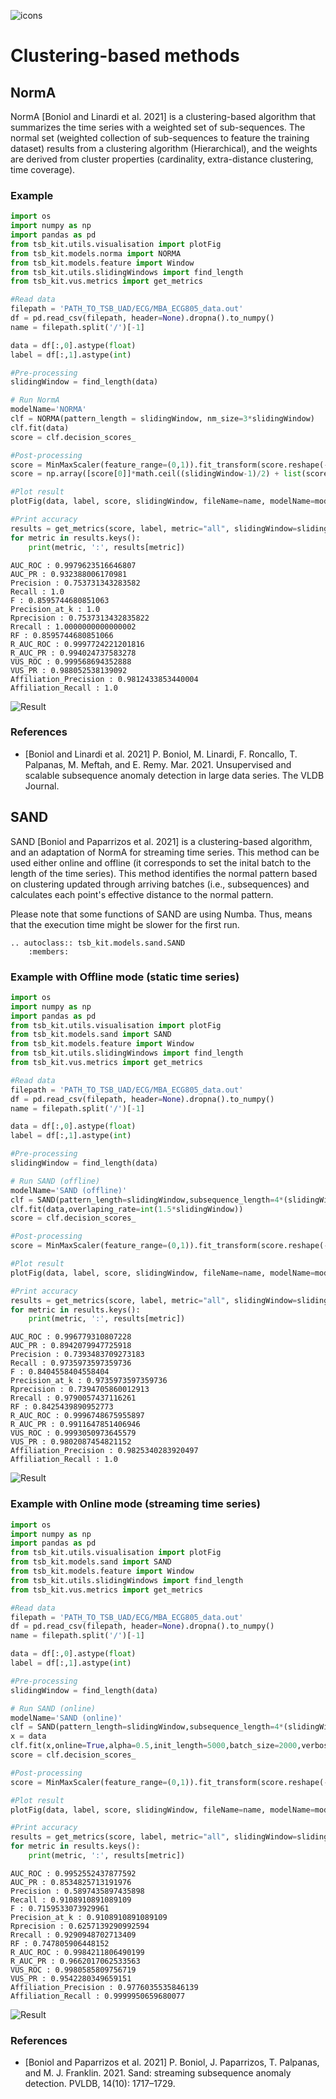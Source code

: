 ![icons](../../images/method_icons/Clustering.png "icons")
# Clustering-based methods

## NormA

NormA [Boniol and Linardi et al. 2021] is a clustering-based algorithm that summarizes the time series with a weighted set of sub-sequences. The normal set (weighted collection of sub-sequences to feature the training dataset) results from a clustering algorithm (Hierarchical), and the weights are derived from cluster properties (cardinality, extra-distance clustering, time coverage).

### Example

```python
import os
import numpy as np
import pandas as pd
from tsb_kit.utils.visualisation import plotFig
from tsb_kit.models.norma import NORMA
from tsb_kit.models.feature import Window
from tsb_kit.utils.slidingWindows import find_length
from tsb_kit.vus.metrics import get_metrics

#Read data
filepath = 'PATH_TO_TSB_UAD/ECG/MBA_ECG805_data.out'
df = pd.read_csv(filepath, header=None).dropna().to_numpy()
name = filepath.split('/')[-1]

data = df[:,0].astype(float)
label = df[:,1].astype(int)

#Pre-processing
slidingWindow = find_length(data)

# Run NormA
modelName='NORMA'
clf = NORMA(pattern_length = slidingWindow, nm_size=3*slidingWindow)
clf.fit(data)
score = clf.decision_scores_

#Post-processing
score = MinMaxScaler(feature_range=(0,1)).fit_transform(score.reshape(-1,1)).ravel()
score = np.array([score[0]]*math.ceil((slidingWindow-1)/2) + list(score) + [score[-1]]*((slidingWindow-1)//2))

#Plot result
plotFig(data, label, score, slidingWindow, fileName=name, modelName=modelName)

#Print accuracy
results = get_metrics(score, label, metric="all", slidingWindow=slidingWindow)
for metric in results.keys():
    print(metric, ':', results[metric])
```
```
AUC_ROC : 0.9979623516646807
AUC_PR : 0.932388006170981
Precision : 0.753731343283582
Recall : 1.0
F : 0.8595744680851063
Precision_at_k : 1.0
Rprecision : 0.7537313432835822
Rrecall : 1.0000000000000002
RF : 0.8595744680851066
R_AUC_ROC : 0.9997724221201816
R_AUC_PR : 0.994024737583278
VUS_ROC : 0.999568694352888
VUS_PR : 0.988052538139092
Affiliation_Precision : 0.9812433853440004
Affiliation_Recall : 1.0
```
![Result](../../images/method_results/NORMA.png "NormA Result")

### References

* [Boniol and Linardi et al. 2021] P. Boniol, M. Linardi, F. Roncallo, T. Palpanas, M. Meftah, and E. Remy. Mar. 2021. Unsupervised and scalable subsequence anomaly detection in large data series. The VLDB Journal.

## SAND

SAND [Boniol and Paparrizos et al. 2021] is a clustering-based algorithm, and an adaptation of NormA for streaming time series. This method can be used either online and offline (it corresponds to set the inital batch to the length of the time series).
This method identifies the normal pattern based on clustering updated through arriving batches (i.e., subsequences) and calculates each point's effective distance to the normal pattern.

Please note that some functions of SAND are using Numba. Thus, means that the execution time might be slower for the first run.

```{eval-rst}  
.. autoclass:: tsb_kit.models.sand.SAND
    :members:

```

### Example with Offline mode (static time series)

```python
import os
import numpy as np
import pandas as pd
from tsb_kit.utils.visualisation import plotFig
from tsb_kit.models.sand import SAND
from tsb_kit.models.feature import Window
from tsb_kit.utils.slidingWindows import find_length
from tsb_kit.vus.metrics import get_metrics

#Read data
filepath = 'PATH_TO_TSB_UAD/ECG/MBA_ECG805_data.out'
df = pd.read_csv(filepath, header=None).dropna().to_numpy()
name = filepath.split('/')[-1]

data = df[:,0].astype(float)
label = df[:,1].astype(int)

#Pre-processing
slidingWindow = find_length(data)

# Run SAND (offline)
modelName='SAND (offline)'
clf = SAND(pattern_length=slidingWindow,subsequence_length=4*(slidingWindow))
clf.fit(data,overlaping_rate=int(1.5*slidingWindow))
score = clf.decision_scores_

#Post-processing
score = MinMaxScaler(feature_range=(0,1)).fit_transform(score.reshape(-1,1)).ravel()

#Plot result
plotFig(data, label, score, slidingWindow, fileName=name, modelName=modelName)

#Print accuracy
results = get_metrics(score, label, metric="all", slidingWindow=slidingWindow)
for metric in results.keys():
    print(metric, ':', results[metric])
```
```
AUC_ROC : 0.996779310807228
AUC_PR : 0.8942079947725918
Precision : 0.7393483709273183
Recall : 0.9735973597359736
F : 0.8404558404558404
Precision_at_k : 0.9735973597359736
Rprecision : 0.7394705860012913
Rrecall : 0.9790057437116261
RF : 0.8425439890952773
R_AUC_ROC : 0.9996748675955897
R_AUC_PR : 0.9911647851406946
VUS_ROC : 0.9993050973645579
VUS_PR : 0.9802087454821152
Affiliation_Precision : 0.9825340283920497
Affiliation_Recall : 1.0
```
![Result](../../images/method_results/SAND-offline.png "SAND (offline) Result")

### Example with Online mode (streaming time series)

```python
import os
import numpy as np
import pandas as pd
from tsb_kit.utils.visualisation import plotFig
from tsb_kit.models.sand import SAND
from tsb_kit.models.feature import Window
from tsb_kit.utils.slidingWindows import find_length
from tsb_kit.vus.metrics import get_metrics

#Read data
filepath = 'PATH_TO_TSB_UAD/ECG/MBA_ECG805_data.out'
df = pd.read_csv(filepath, header=None).dropna().to_numpy()
name = filepath.split('/')[-1]

data = df[:,0].astype(float)
label = df[:,1].astype(int)

#Pre-processing
slidingWindow = find_length(data)

# Run SAND (online)
modelName='SAND (online)'
clf = SAND(pattern_length=slidingWindow,subsequence_length=4*(slidingWindow))
x = data
clf.fit(x,online=True,alpha=0.5,init_length=5000,batch_size=2000,verbose=True,overlaping_rate=int(4*slidingWindow))
score = clf.decision_scores_

#Post-processing
score = MinMaxScaler(feature_range=(0,1)).fit_transform(score.reshape(-1,1)).ravel()

#Plot result
plotFig(data, label, score, slidingWindow, fileName=name, modelName=modelName)

#Print accuracy
results = get_metrics(score, label, metric="all", slidingWindow=slidingWindow)
for metric in results.keys():
    print(metric, ':', results[metric])
```
```
AUC_ROC : 0.9952552437877592
AUC_PR : 0.8534825713191976
Precision : 0.5897435897435898
Recall : 0.9108910891089109
F : 0.7159533073929961
Precision_at_k : 0.9108910891089109
Rprecision : 0.6257139290992594
Rrecall : 0.9290948702713409
RF : 0.747805906448152
R_AUC_ROC : 0.9984211806490199
R_AUC_PR : 0.9662017062533563
VUS_ROC : 0.9980585809756719
VUS_PR : 0.9542280349659151
Affiliation_Precision : 0.9776035535846139
Affiliation_Recall : 0.9999950659680077
```
![Result](../../images/method_results/SAND-online.png "SAND (online) Result")

### References

* [Boniol and Paparrizos et al. 2021] P. Boniol, J. Paparrizos, T. Palpanas, and M. J. Franklin. 2021. Sand: streaming subsequence anomaly detection. PVLDB, 14(10): 1717–1729.